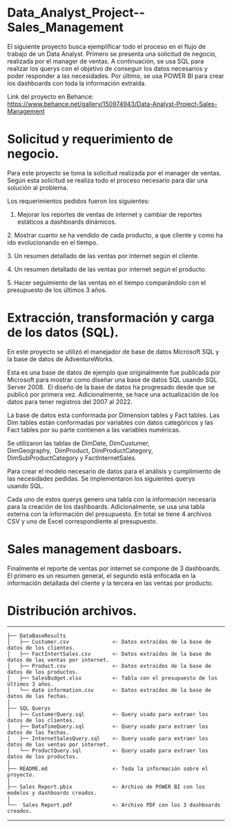 # Data_Analyst_Project--Sales_Management

El siguiente proyecto busca ejemplificar todo el proceso en el flujo de trabajo de un Data Analyst. Primero se presenta una solicitud de negocio, realizada por el manager de ventas. A continuación, se usa SQL para realizar los querys con el objetivo de conseguir los datos necesarios y poder responder a las necesidades. Por último, se usa POWER BI para crear los dashboards con toda la información extraída.

Link del proyecto en Behance: https://www.behance.net/gallery/150974943/Data-Analyst-Project-Sales-Management

# Solicitud y requerimiento de negocio.


Para este proyecto se toma la solicitud realizada por el manager de ventas. Según esta solicitud se realiza todo el proceso necesario para dar una solución al problema.

Los requerimientos pedidos fueron los siguientes:

1. Mejorar los reportes de ventas de internet y cambiar de reportes estáticos a dashboards dinámicos.

2. Mostrar cuanto se ha vendido de cada producto, a que cliente y como ha ido evolucionando en el tiempo.

3. Un resumen detallado de las ventas por internet según el cliente. 

4. Un resumen detallado de las ventas por internet según el producto.

5. Hacer seguimiento de las ventas en el tiempo comparándolo con el presupuesto de los últimos 3 años.


#  Extracción, transformación y carga de los datos (SQL).


En este proyecto se utilizó el manejador de base de datos Microsoft SQL y la base de datos de AdventureWorks. 

Esta es una base de datos de ejemplo que originalmente fue publicada por Microsoft para mostrar como diseñar una base de datos SQL usando SQL Server 2008.  El diseño de la base de datos ha progresado desde que se publicó por primera vez. Adicionalmente, se hace una actualización de los datos para tener registros del 2007 al 2022. 

La base de datos esta conformada por Dimension tables y Fact tables. Las Dim tables están conformadas por variables con datos categóricos y las Fact tables por su parte contienen a las variables numéricas.

Se utilizaron las tablas de DimDate, DimCustumer, DimGeography,  DimProduct, DimProductCategory, DimSubProductCategory y FactInternetSales.

Para crear el modelo necesario de datos para el análisis y cumplimiento de las necesidades pedidas. Se implementaron los siguientes querys usando SQL.

Cada uno de estos querys genero una tabla con la información necesaria para la creación de los dashboards. Adicionalmente, se usa una tabla externa con la información del presupuesto. En total se tiene 4 archivos CSV y uno de Excel correspondiente al presupuesto. 

#  Sales management dasboars.


Finalmente el reporte de ventas por internet se compone de 3 dashboards. El primero es un resumen general, el segundo está enfocada en la información detallada del cliente y la tercera en las ventas por producto.

# Distribución archivos. 
--------

    ├── DataBaseResults
    │   ├── Custumer.csv              <- Datos extraídos de la base de datos de los clientes.
    │   ├── FactIntertSales.csv       <- Datos extraídos de la base de datos de las ventas por internet.
    │   ├── Product.csv               <- Datos extraídos de la base de datos de los productos.
    │   ├── SalesBudget.xlsx          <- Tabla con el presupuesto de los últimos 3 años.
    │   └── date information.csv      <- Datos extraídos de la base de datos de las fechas.
    │
    ├── SQL Querys
    │   ├── CustumerQuery.sql         <- Query usado para extraer los datos de los clientes.
    │   ├── DataTimeQuery.sql         <- Query usado para extraer los datos de las fechas.
    │   ├── InternetSalesQuery.sql    <- Query usado para extraer los datos de las ventas por internet.
    │   └── ProductQuery.sql          <- Query usado para extraer los datos de los productos.
    │
    ├── README.md                     <- Toda la información sobre el proyecto.
    │
    ├── Sales Report.pbix             <- Archivo de POWER BI con los modelos y dashboards creados. 
    │
    └──  Sales Report.pdf             <- Archivo PDF con los 3 dashboards creados.

  --------
